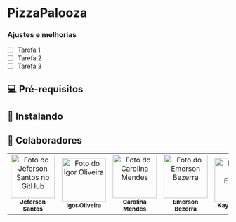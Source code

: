 # PizzaPalooza

### Ajustes e melhorias

- [ ] Tarefa 1
- [ ] Tarefa 2
- [ ] Tarefa 3

## 💻 Pré-requisitos

## 🚀 Instalando

## 🤝 Colaboradores

<table>
  <tr>
    <td align="center">
      <a href="https://github.com/jefersonsann" title="defina o título do link">
        <img src="https://avatars.githubusercontent.com/u/104212488" width="100px;" alt="Foto do Jeferson Santos no GitHub"/><br>
        <sub>
          <b>Jeferson Santos</b>
        </sub>
      </a>
    </td>
    <td align="center">
      <a href="https://github.com/{NAME}" title="defina o título do link">
        <img src="https://avatars.githubusercontent.com/u/140111174" width="100px;" alt="Foto do Igor Oliveira"/><br>
        <sub>
          <b>Igor Oliveira</b>
        </sub>
      </a>
    </td>
    <td align="center">
      <a href="https://github.com/carolcampos22" title="defina o título do link">
        <img src="https://avatars.githubusercontent.com/u/107934156" width="100px;" alt="Foto do Carolina Mendes"/><br>
        <sub>
          <b>Carolina Mendes</b>
        </sub>
      </a>
    </td>
    <td align="center">
      <a href="https://github.com/{NAME}" title="defina o título do link">
        <img src="https://avatars.githubusercontent.com/u/120873878" width="100px;" alt="Foto do Emerson Bezerra"/><br>
        <sub>
          <b>Emerson Bezerra</b>
        </sub>
      </a>
    </td>
    <td align="center">
      <a href="https://github.com/{NAME}" title="defina o título do link">
        <img src="https://avatars.githubusercontent.com/u/{ID}" width="100px;" alt="Foto do Kayo Enrique"/><br>
        <sub>
          <b>Kayo Enrique</b>
        </sub>
      </a>
    </td>
  </tr>
</table>
